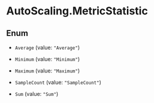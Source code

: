 # AutoScaling.MetricStatistic

## Enum


* `Average` (value: `"Average"`)

* `Minimum` (value: `"Minimum"`)

* `Maximum` (value: `"Maximum"`)

* `SampleCount` (value: `"SampleCount"`)

* `Sum` (value: `"Sum"`)


